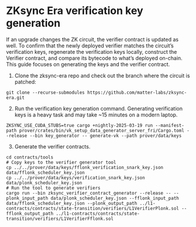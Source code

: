 # ZKsync Era verification key generation

If an upgrade changes the ZK circuit, the verifier contract is updated as well. To confirm that the newly deployed verifier matches the circuit’s verification keys, regenerate the verification keys locally, construct the Verifier contract, and compare its bytecode to what’s deployed on-chain. This guide focuses on generating the keys and the verifier contract.

1) Clone the zksync-era repo and check out the branch where the circuit is patched:

```
git clone --recurse-submodules https://github.com/matter-labs/zksync-era.git
```

2) Run the verification key generation command. Generating verification keys is a heavy task and may take ~15 minutes on a modern laptop.

```
ZKSYNC_USE_CUDA_STUBS=true cargo +nightly-2025-03-19 run --manifest-path prover/crates/bin/vk_setup_data_generator_server_fri/Cargo.toml --release --bin key_generator -- generate-vk --path prover/data/keys
```

3) Generate the verifier contracts.

```
cd contracts/tools
# Copy keys to the verifier generator tool
cp ../../prover/data/keys/fflonk_verification_snark_key.json data/fflonk_scheduler_key.json
cp ../../prover/data/keys/verification_snark_key.json data/plonk_scheduler_key.json
# Run the tool to generate verifiers
cargo run --bin zksync_verifier_contract_generator --release -- --plonk_input_path data/plonk_scheduler_key.json --fflonk_input_path data/fflonk_scheduler_key.json --plonk_output_path ../l1-contracts/contracts/state-transition/verifiers/L1VerifierPlonk.sol --fflonk_output_path ../l1-contracts/contracts/state-transition/verifiers/L1VerifierFflonk.sol
```
